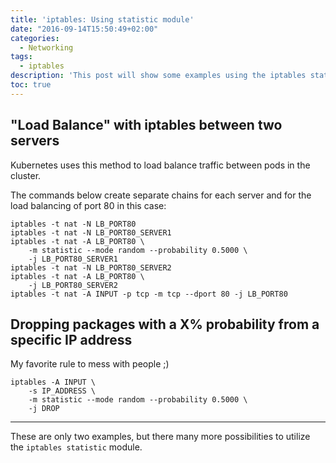 ```yaml
---
title: 'iptables: Using statistic module'
date: "2016-09-14T15:50:49+02:00"
categories:
  - Networking
tags:
  - iptables
description: 'This post will show some examples using the iptables statistic module random mode.'
toc: true
---
```


## "Load Balance" with iptables between two servers

Kubernetes uses this method to load balance traffic between pods in the cluster.

The commands below create separate chains for each server and for the load balancing of port 80 in this case:

```console
iptables -t nat -N LB_PORT80
iptables -t nat -N LB_PORT80_SERVER1
iptables -t nat -A LB_PORT80 \
    -m statistic --mode random --probability 0.5000 \
    -j LB_PORT80_SERVER1
iptables -t nat -N LB_PORT80_SERVER2
iptables -t nat -A LB_PORT80 \
    -j LB_PORT80_SERVER2
iptables -t nat -A INPUT -p tcp -m tcp --dport 80 -j LB_PORT80
```

## Dropping packages with a X% probability from a specific IP address

My favorite rule to mess with people ;)

```console
iptables -A INPUT \
    -s IP_ADDRESS \
    -m statistic --mode random --probability 0.5000 \
    -j DROP
```


***

These are only two examples, but there many more possibilities to utilize the `iptables statistic` module.
